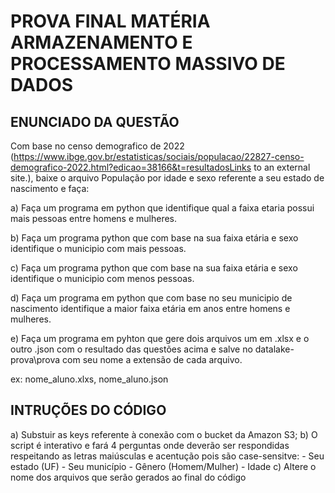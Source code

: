 # PROVA FINAL MATÉRIA ARMAZENAMENTO E PROCESSAMENTO MASSIVO DE DADOS

## ENUNCIADO DA QUESTÃO

Com base no censo demografico de 2022 (https://www.ibge.gov.br/estatisticas/sociais/populacao/22827-censo-demografico-2022.html?edicao=38166&t=resultadosLinks to an external site.), baixe o arquivo  População por idade e sexo referente a seu estado de nascimento e faça:

a) Faça um programa em python que identifique qual a faixa etaria possui mais pessoas entre homens e mulheres.

b) Faça um programa python que com base na sua faixa etária e sexo identifique o municipio com mais pessoas.

c) Faça um programa python que com base na sua faixa etária e sexo identifique o municipio com menos pessoas.

d) Faça um programa em python que com base no seu municipio de nascimento identifique a maior faixa etária em anos  entre homens e mulheres.

e) Faça um programa em pyhton que gere dois arquivos um em .xlsx e o outro .json com o resultado das questões acima e salve no  datalake-prova\prova com seu nome a extensão de cada arquivo.

ex: nome_aluno.xlxs, nome_aluno.json

## INTRUÇÕES DO CÓDIGO

a) Substuir as keys referente à conexão com o bucket da Amazon S3;
b) O script é interativo e fará 4 perguntas onde deverão ser respondidas respeitando as letras maiúsculas e acentução pois são case-sensitve:
    - Seu estado (UF)
    - Seu município
    - Gênero (Homem/Mulher)
    - Idade
c) Altere o nome dos arquivos que serão gerados ao final do código